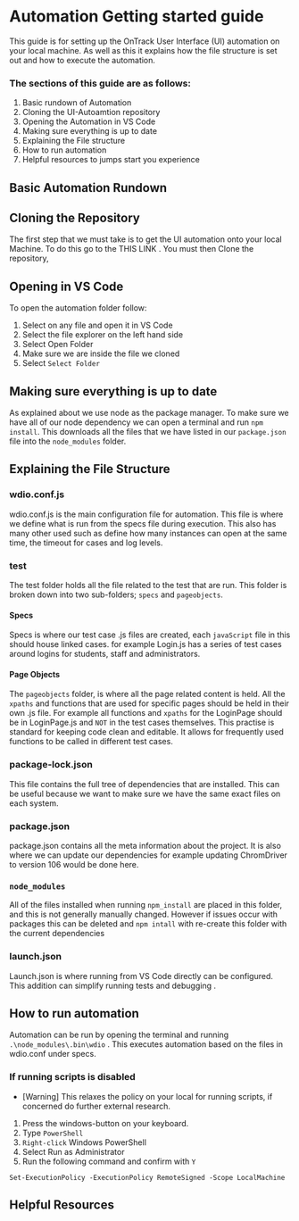 # Automation Getting started guide
This guide is for setting up the OnTrack User Interface (UI) automation on your local machine. As well as this it explains how the file structure is set out and how to execute the automation. 
### The sections of this guide are as follows:

1. Basic rundown of Automation 
1. Cloning the UI-Autoamtion repository
1. Opening the Automation in VS Code
1. Making sure everything is up to date
1. Explaining the File structure
1. How to run automation
1. Helpful resources to jumps start you experience

## Basic Automation Rundown


## Cloning the Repository 
The first step that we must take is to get the UI automation onto your local Machine. To do this go to the THIS LINK .
You must then Clone the repository, 

## Opening in VS Code
To open the automation folder follow:
1. Select on any file and open it in VS Code
1. Select the file explorer on the left hand side 
1. Select Open Folder
1. Make sure we are inside the file we cloned
1. Select `Select Folder` 

## Making sure everything is up to date 
As explained about we use node as the package manager. To make sure we have all of our node dependency we can open a terminal and run `npm install`. This downloads all the files that we have listed in our `package.json` file into the `node_modules` folder.

## Explaining the File Structure

### wdio.conf.js
wdio.conf.js is the main configuration file for automation. This file is where we define what is run from the specs file during execution. This also has many other used such as define how many instances can open at the same time, the timeout for cases and log levels. 

### test
The test folder holds all the file related to the test that are run. This folder is broken down into two sub-folders; `specs` and `pageobjects`. 
#### Specs
Specs is where our test case .js files are created, each `javaScript` file in this should house linked cases. for example Login.js has a series of test cases around logins for students, staff and administrators. 
#### Page Objects
The ``pageobjects`` folder, is where all the page related content is held. All the `xpaths` and functions that are used for specific pages should be held in their own .js file. For example all functions and `xpaths` for the LoginPage should be in LoginPage.js and `NOT` in the test cases themselves. This practise is standard for keeping code clean and editable. It allows for frequently used functions to be called in different test cases.

### package-lock.json
This file contains the full tree of dependencies that are installed. This can be useful because we want to make sure we have the same exact files on each system.

### package.json
package.json contains all the meta information about the project. It is also where we can update our dependencies for example updating ChromDriver to version 106 would be done here. 
### ``node_modules``
All of the files installed when running ``npm_install`` are placed in this folder, and this is not generally manually changed. However if issues occur with packages this can be deleted and ``npm intall`` with re-create this folder with the current dependencies 
### launch.json
Launch.json is where running from VS Code directly can be configured. This addition can simplify running tests and debugging . 

## How to run automation
Automation can be run by opening the terminal and running `.\node_modules\.bin\wdio` . This executes automation based on the files in wdio.conf under specs.

### If running scripts is disabled
- [Warning] This relaxes the policy on your local for running scripts, if concerned do further external research. 

1. Press the windows-button on your keyboard.
1. Type `PowerShell`
1. `Right-click` Windows PowerShell
1. Select Run as Administrator
1. Run the following command and confirm with `Y`

`Set-ExecutionPolicy -ExecutionPolicy RemoteSigned -Scope LocalMachine`

## Helpful Resources
